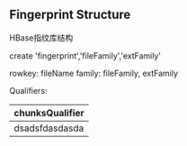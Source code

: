 ## Fingerprint Structure

HBase指纹库结构

create 'fingerprint','fileFamily','extFamily'

rowkey: fileName
family: fileFamily, extFamily

Qualifiers:

| chunksQualifier |
| --------------- |
|  dsadsfdasdasda |
